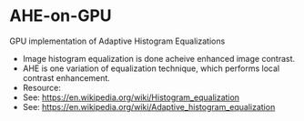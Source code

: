 # AHE-on-GPU
GPU implementation of Adaptive Histogram Equalizations
- Image histogram equalization is done acheive enhanced image contrast.
- AHE is one variation of equalization technique, which performs local contrast enhancement.
- Resource:
-   See: https://en.wikipedia.org/wiki/Histogram_equalization
-   See: https://en.wikipedia.org/wiki/Adaptive_histogram_equalization
